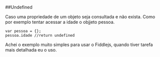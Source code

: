 ##Undefined

<p>Caso uma propriedade de um objeto seja consultada e não exista. Como por exemplo tentar acessar a idade o objjeto pessoa.</p>

	var pessoa = {};
	pessoa.idade //return undefined

<p>Achei o exemplo muito simples para usar o Fiddlejs, quando tiver tarefa mais detalhada eu o uso.</p>